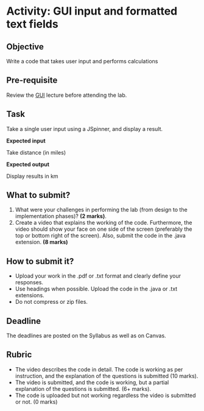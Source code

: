 # Activity: GUI input and formatted text fields

## Objective

Write a code that takes user input and performs calculations

## Pre-requisite

Review the [GUI](https://htmlpreview.github.io/?https://github.com/d-khan/java/blob/main/gui/Lecture.html) lecture before attending the lab.

## Task

Take a single user input using a JSpinner, and display a result.

__Expected input__

Take distance (in miles)

__Expected output__

Display results in km

## What to submit?
  
1. What were your challenges in performing the lab (from design to the implementation phases)? **(2 marks)**.  
2. Create a video that explains the working of the code. Furthermore, the video should show your face on one side of the screen (preferably the top or bottom right of the screen). Also, submit the code in the .java extension. **(8 marks)**

## How to submit it?

- Upload your work in the .pdf or .txt format and clearly define your responses.  
- Use headings when possible. Upload the code in the .java or .txt extensions.
- Do not compress or zip files.

## Deadline

The deadlines are posted on the Syllabus as well as on Canvas.

## Rubric

- The video describes the code in detail. The code is working as per instruction, and the explanation of the questions is submitted (10 marks).  
- The video is submitted, and the code is working, but a partial explanation of the questions is submitted. (6+ marks).  
- The code is uploaded but not working regardless the video is submitted or not. (0 marks)

